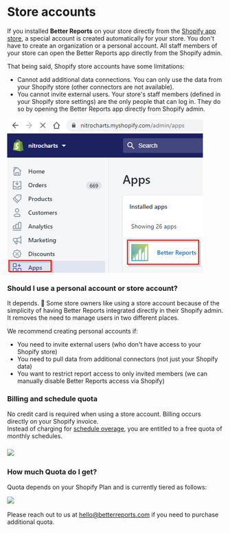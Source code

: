 # Store accounts

If you installed **Better Reports** on your store directly from the [Shopify app store](https://apps.shopify.com/betterreports), a special account is created automatically for your store. You don't have to create an organization or a personal account. All staff members of your store can open the Better Reports app directly from the Shopify admin.

That being said, Shopify store accounts have some limitations:

* Cannot add additional data connections. You can only use the data from your Shopify store \(other connectors are not available\).
* You cannot invite external users. Your store's staff members \(defined in your Shopify store settings\) are the only people that can log in. They do so by opening the Better Reports app directly from Shopify admin.

![Opening Better Reports directly from Shopify&apos;s Admin](../.gitbook/assets/image%20%2873%29.png)

### Should I use a personal account or store account?

It depends. 🤔 Some store owners like using a store account because of the simplicity of having Better Reports integrated directly in their Shopify admin. It removes the need to manage users in two different places. 

We recommend creating personal accounts if:

* You need to invite external users \(who don't have access to your Shopify store\)
* You need to pull data from additional connectors \(not just your Shopify data\)
* You want to restrict report access to only invited members \(we can manually disable Better Reports access via Shopify\)

### Billing and schedule quota

No credit card is required when using a store account. Billing occurs directly on your Shopify invoice.  
Instead of charging for [schedule overage](../the-basics/scheduling-reports/overage-pricing.md), you are entitled to a free quota of monthly schedules.

### ![](https://s3.amazonaws.com/helpscout.net/docs/assets/5d10592804286305cb87965e/images/5ede517a2c7d3a10cba88e13/file-bIhzKmAwsx.png)

### How much Quota do I get?

Quota depends on your Shopify Plan and is currently tiered as follows:

![](https://s3.amazonaws.com/helpscout.net/docs/assets/5d10592804286305cb87965e/images/5ede542c2c7d3a10cba88e3f/file-clUo3OMmM8.png)

Please reach out to us at [hello@betterreports.com](mailto:mailto:hello@betterreports.com) if you need to purchase additional quota.



